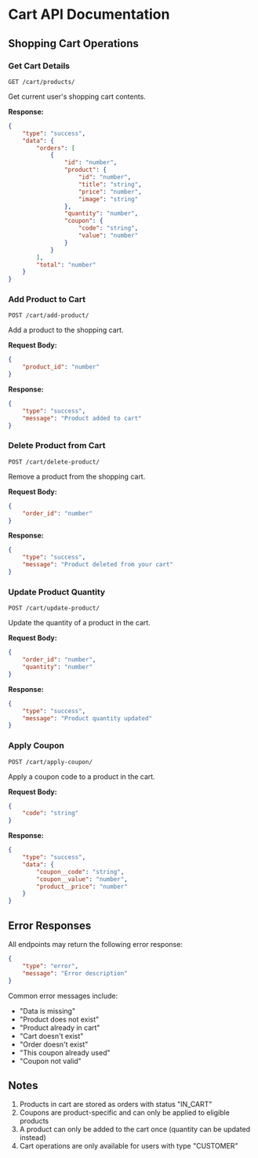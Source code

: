 # Cart API Documentation

## Shopping Cart Operations

### Get Cart Details
```http
GET /cart/products/
```

Get current user's shopping cart contents.

**Response:**
```json
{
    "type": "success",
    "data": {
        "orders": [
            {
                "id": "number",
                "product": {
                    "id": "number",
                    "title": "string",
                    "price": "number",
                    "image": "string"
                },
                "quantity": "number",
                "coupon": {
                    "code": "string",
                    "value": "number"
                }
            }
        ],
        "total": "number"
    }
}
```

### Add Product to Cart
```http
POST /cart/add-product/
```

Add a product to the shopping cart.

**Request Body:**
```json
{
    "product_id": "number"
}
```

**Response:**
```json
{
    "type": "success",
    "message": "Product added to cart"
}
```

### Delete Product from Cart
```http
POST /cart/delete-product/
```

Remove a product from the shopping cart.

**Request Body:**
```json
{
    "order_id": "number"
}
```

**Response:**
```json
{
    "type": "success",
    "message": "Product deleted from your cart"
}
```

### Update Product Quantity
```http
POST /cart/update-product/
```

Update the quantity of a product in the cart.

**Request Body:**
```json
{
    "order_id": "number",
    "quantity": "number"
}
```

**Response:**
```json
{
    "type": "success",
    "message": "Product quantity updated"
}
```

### Apply Coupon
```http
POST /cart/apply-coupon/
```

Apply a coupon code to a product in the cart.

**Request Body:**
```json
{
    "code": "string"
}
```

**Response:**
```json
{
    "type": "success",
    "data": {
        "coupon__code": "string",
        "coupon__value": "number",
        "product__price": "number"
    }
}
```

## Error Responses

All endpoints may return the following error response:

```json
{
    "type": "error",
    "message": "Error description"
}
```

Common error messages include:
- "Data is missing"
- "Product does not exist"
- "Product already in cart"
- "Cart doesn't exist"
- "Order doesn't exist"
- "This coupon already used"
- "Coupon not valid"


## Notes

1. Products in cart are stored as orders with status "IN_CART"
2. Coupons are product-specific and can only be applied to eligible products
3. A product can only be added to the cart once (quantity can be updated instead)
4. Cart operations are only available for users with type "CUSTOMER" 